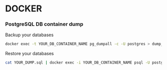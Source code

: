 # DOCKER


### PostgreSQL DB container dump

Backup your databases
```bash
docker exec -t YOUR_DB_CONTAINER_NAME pg_dumpall -c -U postgres > dump_`date +%d-%m-%Y"_"%H_%M_%S`.sql
```

Restore your databases
```bash
cat YOUR_DUMP.sql | docker exec -i YOUR_DB_CONTAINER_NAME psql -U postgres
```
